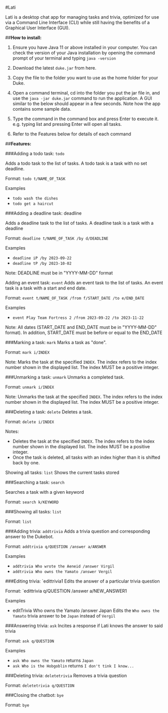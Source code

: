 #Lati

Lati is a desktop chat app for managing tasks and trivia, optimized for use via a Command Line Interface (CLI) while still having the benefits of a Graphical User Interface (GUI). 

##**How to install:**

1. Ensure you have Java 11 or above installed in your computer. You can check the version of your Java installation by opening the command prompt of your terminal and typing `java -version`

2. Download the latest `duke.jar` from here.

3. Copy the file to the folder you want to use as the home folder for your Duke.

4. Open a command terminal, cd into the folder you put the jar file in, and use the `java -jar duke.jar` command to run the application.
A GUI similar to the below should appear in a few seconds. Note how the app contains some sample data.

5. Type the command in the command box and press Enter to execute it. e.g. typing list and pressing Enter will open all tasks.

6. Refer to the Features below for details of each command

##**Features:**

###Adding a todo task: `todo`

Adds a todo task to the list of tasks. A todo task is a task with no set deadline.

Format: `todo t/NAME_OF_TASK`

Examples
- `todo wash the dishes`
- `todo get a haircut`

###Adding a deadline task: deadline

Adds a deadline task to the list of tasks. A deadline task is a task with a deadline

Format: `deadline t/NAME_OF_TASK /by d/DEADLINE`

Examples
- `deadline iP /by 2023-09-22`
- `deadline tP /by 2023-10-02`

Note: DEADLINE must be in "YYYY-MM-DD" format

Adding an event task: `event`
Adds an event task to the list of tasks. An event task is a task with a start and end date.

Format: `event t/NAME_OF_TASK /from f/START_DATE /to e/END_DATE`

Examples
- `event Play Team Fortress 2 /from 2023-09-22 /to 2023-11-22`

Note: All dates (START_DATE and END_DATE must be in "YYYY-MM-DD" format).
In addition, START_DATE must be before or equal to the END_DATE

###Marking a task: `mark`
Marks a task as "done".

Format: `mark i/INDEX`

Note: Marks the task at the specified `INDEX`. The index refers to the index number shown in the displayed list. The index MUST be a positive integer.

###Unmarking a task: `unmark`
Unmarks a completed task.

Format: `unmark i/INDEX`

Note: Unmarks the task at the specified `INDEX`. The index refers to the index number shown in the displayed list. The index MUST be a positive integer.

###Deleting a task: `delete`
Deletes a task.

Format: `delete i/INDEX`

Notes: 

- Deletes the task at the specified `INDEX`. The index refers to the index number shown in the displayed list. The index MUST be a positive integer.
- Once the task is deleted, all tasks with an index higher than it is shifted back by one.

Showing all tasks: `list`
Shows the current tasks stored

###Searching a task: `search`

Searches a task with a given keyword

Format: `search k/KEYWORD`

###Showing all tasks: `list`

Format: `list`


###Adding trivia: `addtrivia`
Adds a trivia question and corresponding answer to the Dukebot.

Format: `addtrivia q/QUESTION /answer a/ANSWER`

Examples
- `addtrivia Who wrote the Aeneid /answer Virgil`
- `addtrivia Who owns the Yamato /answer Vergil`


###Editing trivia: `edittrivia1
Edits the answer of a particular trivia question

Format: `edittrivia q/QUESTION /answer a/NEW_ANSWER1

Examples
- editTrivia Who owns the Yamato /answer Japan Edits the `Who owns the Yamato` trivia answer to be `Japan` instead of `Vergil`

###Answering trivia: `ask`
Incites a response if Lati knows the answer to said trivia

Format: `ask q/QUESTION`

Examples
- `ask Who owns the Yamato` returns `Japan`
- `ask Who is the Hobgoblin` returns `I don't tink I know...`

###Deleting trivia: `deletetrivia`
Removes a trivia question

Format: `deletetrivia q/QUESTION`

###Closing the chatbot: `bye`

Format: `bye`



